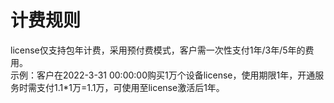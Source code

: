 # 计费规则

license仅支持包年计费，采用预付费模式，客户需一次性支付1年/3年/5年的费用。  
示例：客户在2022-3-31 00:00:00购买1万个设备license，使用期限1年，开通服务时需支付1.1*1万=1.1万，可使用至license激活后1年。